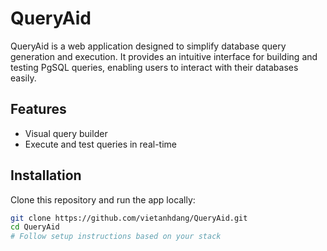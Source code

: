 # QueryAid

QueryAid is a web application designed to simplify database query generation and execution. It provides an intuitive interface for building and testing PgSQL queries, enabling users to interact with their databases easily.

## Features
- Visual query builder
- Execute and test queries in real-time

## Installation
Clone this repository and run the app locally:
```bash
git clone https://github.com/vietanhdang/QueryAid.git
cd QueryAid
# Follow setup instructions based on your stack

